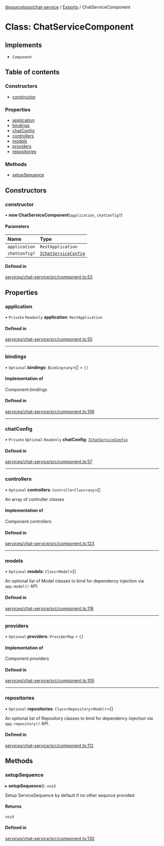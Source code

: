 [@sourceloop/chat-service](../README.md) / [Exports](../modules.md) / ChatServiceComponent

# Class: ChatServiceComponent

## Implements

- `Component`

## Table of contents

### Constructors

- [constructor](ChatServiceComponent.md#constructor)

### Properties

- [application](ChatServiceComponent.md#application)
- [bindings](ChatServiceComponent.md#bindings)
- [chatConfig](ChatServiceComponent.md#chatconfig)
- [controllers](ChatServiceComponent.md#controllers)
- [models](ChatServiceComponent.md#models)
- [providers](ChatServiceComponent.md#providers)
- [repositories](ChatServiceComponent.md#repositories)

### Methods

- [setupSequence](ChatServiceComponent.md#setupsequence)

## Constructors

### constructor

• **new ChatServiceComponent**(`application`, `chatConfig?`)

#### Parameters

| Name | Type |
| :------ | :------ |
| `application` | `RestApplication` |
| `chatConfig?` | [`IChatServiceConfig`](../interfaces/IChatServiceConfig.md) |

#### Defined in

[services/chat-service/src/component.ts:53](https://github.com/sourcefuse/loopback4-microservice-catalog/blob/d35fdb3f0/services/chat-service/src/component.ts#L53)

## Properties

### application

• `Private` `Readonly` **application**: `RestApplication`

#### Defined in

[services/chat-service/src/component.ts:55](https://github.com/sourcefuse/loopback4-microservice-catalog/blob/d35fdb3f0/services/chat-service/src/component.ts#L55)

___

### bindings

• `Optional` **bindings**: `Binding`<`any`\>[] = `[]`

#### Implementation of

Component.bindings

#### Defined in

[services/chat-service/src/component.ts:106](https://github.com/sourcefuse/loopback4-microservice-catalog/blob/d35fdb3f0/services/chat-service/src/component.ts#L106)

___

### chatConfig

• `Private` `Optional` `Readonly` **chatConfig**: [`IChatServiceConfig`](../interfaces/IChatServiceConfig.md)

#### Defined in

[services/chat-service/src/component.ts:57](https://github.com/sourcefuse/loopback4-microservice-catalog/blob/d35fdb3f0/services/chat-service/src/component.ts#L57)

___

### controllers

• `Optional` **controllers**: `ControllerClass`<`any`\>[]

An array of controller classes

#### Implementation of

Component.controllers

#### Defined in

[services/chat-service/src/component.ts:123](https://github.com/sourcefuse/loopback4-microservice-catalog/blob/d35fdb3f0/services/chat-service/src/component.ts#L123)

___

### models

• `Optional` **models**: `Class`<`Model`\>[]

An optional list of Model classes to bind for dependency injection
via `app.model()` API.

#### Defined in

[services/chat-service/src/component.ts:118](https://github.com/sourcefuse/loopback4-microservice-catalog/blob/d35fdb3f0/services/chat-service/src/component.ts#L118)

___

### providers

• `Optional` **providers**: `ProviderMap` = `{}`

#### Implementation of

Component.providers

#### Defined in

[services/chat-service/src/component.ts:105](https://github.com/sourcefuse/loopback4-microservice-catalog/blob/d35fdb3f0/services/chat-service/src/component.ts#L105)

___

### repositories

• `Optional` **repositories**: `Class`<`Repository`<`Model`\>\>[]

An optional list of Repository classes to bind for dependency injection
via `app.repository()` API.

#### Defined in

[services/chat-service/src/component.ts:112](https://github.com/sourcefuse/loopback4-microservice-catalog/blob/d35fdb3f0/services/chat-service/src/component.ts#L112)

## Methods

### setupSequence

▸ **setupSequence**(): `void`

Setup ServiceSequence by default if no other sequnce provided

#### Returns

`void`

#### Defined in

[services/chat-service/src/component.ts:130](https://github.com/sourcefuse/loopback4-microservice-catalog/blob/d35fdb3f0/services/chat-service/src/component.ts#L130)
